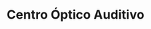 ---
title: "Centro Óptico Auditivo"
url: /borriana-burriana/centro-optico-auditivo/
shop: Optiker
---